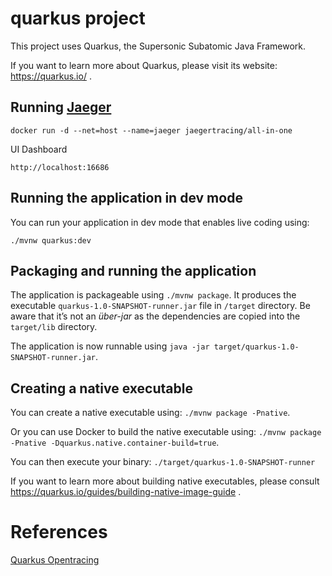 # quarkus project

This project uses Quarkus, the Supersonic Subatomic Java Framework.

If you want to learn more about Quarkus, please visit its website: https://quarkus.io/ .

## Running [Jaeger](www.jaegertracing.io)

```
docker run -d --net=host --name=jaeger jaegertracing/all-in-one
```

UI Dashboard

```
http://localhost:16686
```

## Running the application in dev mode

You can run your application in dev mode that enables live coding using:
```
./mvnw quarkus:dev
```

## Packaging and running the application

The application is packageable using `./mvnw package`.
It produces the executable `quarkus-1.0-SNAPSHOT-runner.jar` file in `/target` directory.
Be aware that it’s not an _über-jar_ as the dependencies are copied into the `target/lib` directory.

The application is now runnable using `java -jar target/quarkus-1.0-SNAPSHOT-runner.jar`.

## Creating a native executable

You can create a native executable using: `./mvnw package -Pnative`.

Or you can use Docker to build the native executable using: `./mvnw package -Pnative -Dquarkus.native.container-build=true`.

You can then execute your binary: `./target/quarkus-1.0-SNAPSHOT-runner`

If you want to learn more about building native executables, please consult https://quarkus.io/guides/building-native-image-guide .

# References

[Quarkus Opentracing](https://quarkus.io/guides/opentracing#quarkus-jaeger_quarkus.jaeger.propagation)
